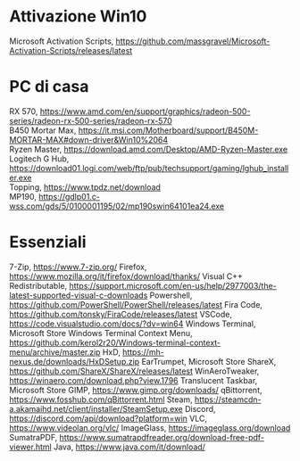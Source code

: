 # Attivazione Win10
Microsoft Activation Scripts, https://github.com/massgravel/Microsoft-Activation-Scripts/releases/latest  


# PC di casa
RX 570, https://www.amd.com/en/support/graphics/radeon-500-series/radeon-rx-500-series/radeon-rx-570  
B450 Mortar Max, https://it.msi.com/Motherboard/support/B450M-MORTAR-MAX#down-driver&Win10%2064  
Ryzen Master, https://download.amd.com/Desktop/AMD-Ryzen-Master.exe  
Logitech G Hub, https://download01.logi.com/web/ftp/pub/techsupport/gaming/lghub_installer.exe  
Topping, https://www.tpdz.net/download  
MP190, https://gdlp01.c-wss.com/gds/5/0100001195/02/mp190swin64101ea24.exe  


# Essenziali
7-Zip, https://www.7-zip.org/
Firefox, https://www.mozilla.org/it/firefox/download/thanks/
Visual C++ Redistributable, https://support.microsoft.com/en-us/help/2977003/the-latest-supported-visual-c-downloads
Powershell, https://github.com/PowerShell/PowerShell/releases/latest
Fira Code, https://github.com/tonsky/FiraCode/releases/latest
VSCode, https://code.visualstudio.com/docs/?dv=win64
Windows Terminal, Microsoft Store
Windows Terminal Context Menu, https://github.com/kerol2r20/Windows-terminal-context-menu/archive/master.zip
HxD, https://mh-nexus.de/downloads/HxDSetup.zip
EarTrumpet, Microsoft Store
ShareX, https://github.com/ShareX/ShareX/releases/latest
WinAeroTweaker, https://winaero.com/download.php?view.1796
Translucent Taskbar, Microsoft Store
GIMP, https://www.gimp.org/downloads/
qBittorrent, https://www.fosshub.com/qBittorrent.html
Steam, https://steamcdn-a.akamaihd.net/client/installer/SteamSetup.exe
Discord, https://discord.com/api/download?platform=win
VLC, https://www.videolan.org/vlc/
ImageGlass, https://imageglass.org/download
SumatraPDF, https://www.sumatrapdfreader.org/download-free-pdf-viewer.html
Java, https://www.java.com/it/download/

